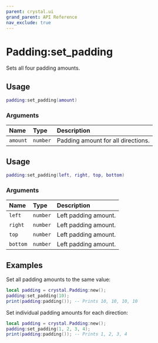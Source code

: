 ```yaml
---
parent: crystal.ui
grand_parent: API Reference
nav_exclude: true
---
```


# Padding:set_padding

Sets all four padding amounts.

## Usage

```lua
padding:set_padding(amount)
```

### Arguments

| Name     | Type     | Description                        |
| :------- | :------- | :--------------------------------- |
| `amount` | `number` | Padding amount for all directions. |

## Usage

```lua
padding:set_padding(left, right, top, bottom)
```

### Arguments

| Name     | Type     | Description          |
| :------- | :------- | :------------------- |
| `left`   | `number` | Left padding amount. |
| `right`  | `number` | Left padding amount. |
| `top`    | `number` | Left padding amount. |
| `bottom` | `number` | Left padding amount. |

## Examples

Set all padding amounts to the same value:

```lua
local padding = crystal.Padding:new();
padding:set_padding(10);
print(padding:padding()); -- Prints 10, 10, 10, 10
```

Set individual padding amounts for each direction:

```lua
local padding = crystal.Padding:new();
padding:set_padding(1, 2, 3, 4);
print(padding:padding()); -- Prints 1, 2, 3, 4
```
